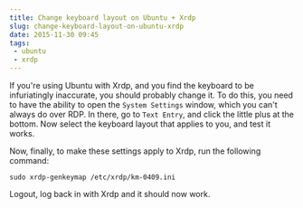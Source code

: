 ```yaml
---
title: Change keyboard layout on Ubuntu + Xrdp
slug: change-keyboard-layout-on-ubuntu-xrdp
date: 2015-11-30 09:45
tags: 
 - ubuntu
 - xrdp
---
```


If you're using Ubuntu with Xrdp, and you find the keyboard to be infuriatingly inaccurate, you should probably change it. To do this, you need to have the ability to open the `System Settings` window, which you can't always do over RDP. In there, go to `Text Entry`, and click the little plus at the bottom. Now select the keyboard layout that applies to you, and test it works.

Now, finally, to make these settings apply to Xrdp, run the following command:

    sudo xrdp-genkeymap /etc/xrdp/km-0409.ini
    
Logout, log back in with Xrdp and it should now work.
